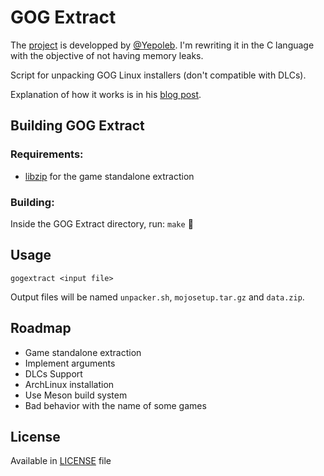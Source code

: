# GOG Extract

The [project] is developped by [@Yepoleb]. I'm rewriting it in the C language with the objective of not having memory leaks.

Script for unpacking GOG Linux installers (don't compatible with DLCs).

Explanation of how it works is in his [blog post].

## Building GOG Extract
### Requirements:
* [libzip] for the game standalone extraction

### Building:
Inside the GOG Extract directory, run: `make` :frog:

## Usage

`gogextract <input file>`

Output files will be named `unpacker.sh`, `mojosetup.tar.gz` and `data.zip`.

## Roadmap
* Game standalone extraction
* Implement arguments
* DLCs Support
* ArchLinux installation
* Use Meson build system
* Bad behavior with the name of some games

## License

Available in [LICENSE](LICENSE) file

[@Yepoleb]: https://github.com/Yepoleb
[project]: https://github.com/Yepoleb/gogextract 
[blog post]: https://yepoleb.github.io/blog/2016/10/09/how-the-gog-linux-installers-work/
[libzip]: https://libzip.org/

